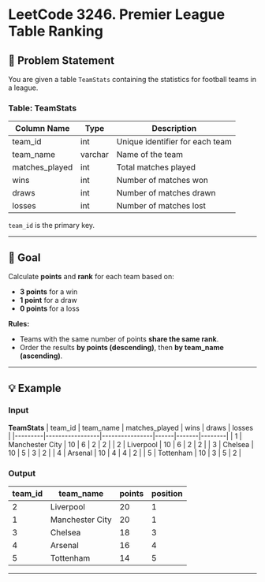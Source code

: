 # LeetCode 3246. Premier League Table Ranking

## 📌 Problem Statement
You are given a table `TeamStats` containing the statistics for football teams in a league.

### **Table: TeamStats**
| Column Name      | Type    | Description |
|------------------|---------|-------------|
| team_id          | int     | Unique identifier for each team |
| team_name        | varchar | Name of the team |
| matches_played   | int     | Total matches played |
| wins             | int     | Number of matches won |
| draws            | int     | Number of matches drawn |
| losses           | int     | Number of matches lost |

`team_id` is the primary key.

---

## 🎯 Goal
Calculate **points** and **rank** for each team based on:
- **3 points** for a win
- **1 point** for a draw
- **0 points** for a loss

**Rules:**
- Teams with the same number of points **share the same rank**.
- Order the results **by points (descending)**, then **by team_name (ascending)**.

---

## 💡 Example
### **Input**
**TeamStats**
| team_id | team_name       | matches_played | wins | draws | losses |
|---------|-----------------|----------------|------|-------|--------|
| 1       | Manchester City | 10             | 6    | 2     | 2      |
| 2       | Liverpool       | 10             | 6    | 2     | 2      |
| 3       | Chelsea         | 10             | 5    | 3     | 2      |
| 4       | Arsenal         | 10             | 4    | 4     | 2      |
| 5       | Tottenham       | 10             | 3    | 5     | 2      |

### **Output**
| team_id | team_name       | points | position |
|---------|-----------------|--------|----------|
| 2       | Liverpool       | 20     | 1        |
| 1       | Manchester City | 20     | 1        |
| 3       | Chelsea         | 18     | 3        |
| 4       | Arsenal         | 16     | 4        |
| 5       | Tottenham       | 14     | 5        |

---